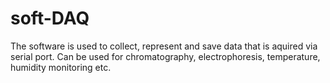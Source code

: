 soft-DAQ
========

The software is used to collect, represent and save data that is aquired via serial port. Can be used for chromatography, electrophoresis, temperature, humidity monitoring etc.
